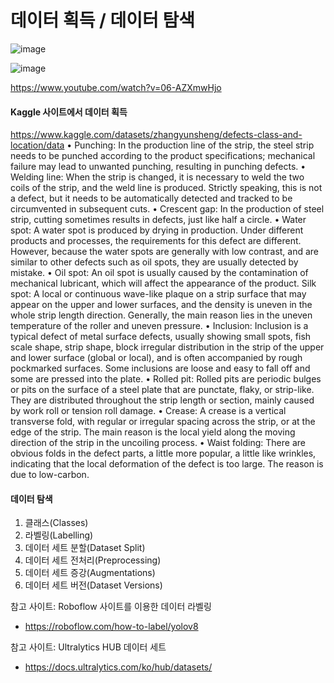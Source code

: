 # 데이터 획득 / 데이터 탐색

![image](https://github.com/user-attachments/assets/fa7b7515-a480-4c45-8a92-8c5fc10cea71)


![image](https://github.com/user-attachments/assets/9544a091-b5c1-4c3f-aa07-f4ff46c913bc)

https://www.youtube.com/watch?v=06-AZXmwHjo

#### Kaggle 사이트에서 데이터 획득

https://www.kaggle.com/datasets/zhangyunsheng/defects-class-and-location/data
• Punching: In the production line of the strip, the steel strip needs to be punched according to the
product specifications; mechanical failure may lead to unwanted punching, resulting in punching
defects.
• Welding line: When the strip is changed, it is necessary to weld the two coils of the strip, and the
weld line is produced. Strictly speaking, this is not a defect, but it needs to be automatically
detected and tracked to be circumvented in subsequent cuts.
• Crescent gap: In the production of steel strip, cutting sometimes results in defects, just like half
a circle.
• Water spot: A water spot is produced by drying in production. Under different products and
processes, the requirements for this defect are different. However, because the water spots are
generally with low contrast, and are similar to other defects such as oil spots, they are usually
detected by mistake.
• Oil spot: An oil spot is usually caused by the contamination of mechanical lubricant, which will
affect the appearance of the product.
Silk spot: A local or continuous wave-like plaque on a strip surface that may appear on the upper
and lower surfaces, and the density is uneven in the whole strip length direction. Generally,
the main reason lies in the uneven temperature of the roller and uneven pressure.
• Inclusion: Inclusion is a typical defect of metal surface defects, usually showing small spots,
fish scale shape, strip shape, block irregular distribution in the strip of the upper and lower surface
(global or local), and is often accompanied by rough pockmarked surfaces. Some inclusions are
loose and easy to fall off and some are pressed into the plate.
• Rolled pit: Rolled pits are periodic bulges or pits on the surface of a steel plate that are punctate,
flaky, or strip-like. They are distributed throughout the strip length or section, mainly caused by
work roll or tension roll damage.
• Crease: A crease is a vertical transverse fold, with regular or irregular spacing across the strip, or
at the edge of the strip. The main reason is the local yield along the moving direction of the strip
in the uncoiling process.
• Waist folding: There are obvious folds in the defect parts, a little more popular, a little like
wrinkles, indicating that the local deformation of the defect is too large. The reason is due to
low-carbon.

#### 데이터 탐색
1. 클래스(Classes)
2. 라벨링(Labelling)
3. 데이터 세트 분할(Dataset Split)
4. 데이터 세트 전처리(Preprocessing)
5. 데이터 세트 증강(Augmentations)
6. 데이터 세트 버전(Dataset Versions)

참고 사이트: Roboflow 사이트를 이용한 데이터 라벨링
- https://roboflow.com/how-to-label/yolov8

참고 사이트: Ultralytics HUB 데이터 세트
- https://docs.ultralytics.com/ko/hub/datasets/


